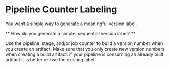 # Pipeline Counter Labeling

You want a simple way to generate a meaningful version label.

** How do you generate a simple, sequential version label? **

Use the pipeline, stage, and/or job counter to build a version number when you create an artifact. Make sure that you only create new version numbers when creating a build artifact: if your pipeline is consuming an already built artifact it is better re-use the existing label.
